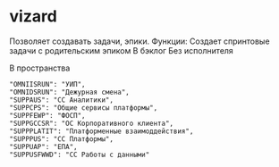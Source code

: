 # vizard
Позволяет создавать задачи, эпики.
Функции:
Создает спринтовые задачи с родительским эпиком
В бэклог
Без исполнителя

В пространства 

    "OMNIISRUN": "УИП",
    "OMNIDSRUN": "Дежурная смена",
    "SUPPAUS": "СС Аналитики",
    "SUPPCPS": "Общие сервисы платформы",
    "SUPPFEWP": "ФОСП",
    "SUPPGCCSR": "ОС Корпоративного клиента",
    "SUPPPLATIT": "Платформенные взаимоддействия",
    "SUPPPUS": "СС Платформы",
    "SUPPUAP": "ЕПА",
    "SUPPUSFWWD": "СС Работы с данными"
